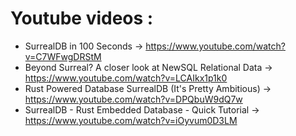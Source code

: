 # Youtube videos :
- SurrealDB in 100 Seconds -> https://www.youtube.com/watch?v=C7WFwgDRStM
- Beyond Surreal? A closer look at NewSQL Relational Data -> https://www.youtube.com/watch?v=LCAIkx1p1k0
- Rust Powered Database SurrealDB (It's Pretty Ambitious) -> https://www.youtube.com/watch?v=DPQbuW9dQ7w
- SurrealDB - Rust Embedded Database - Quick Tutorial -> https://www.youtube.com/watch?v=iOyvum0D3LM